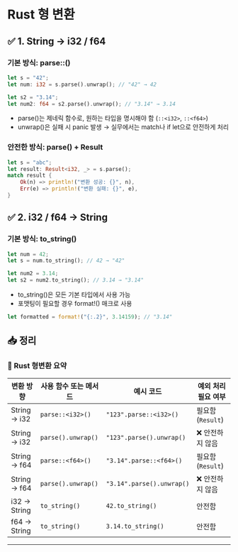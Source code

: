 # Rust  형 변환

## ✅ 1. String → i32 / f64
### 기본 방식: parse::<T>()
```rust
let s = "42";
let num: i32 = s.parse().unwrap(); // "42" → 42

let s2 = "3.14";
let num2: f64 = s2.parse().unwrap(); // "3.14" → 3.14
```
- parse()는 제네릭 함수로, 원하는 타입을 명시해야 함 (`::<i32>`, `::<f64>`)
- unwrap()은 실패 시 panic 발생 → 실무에서는 match나 if let으로 안전하게 처리

### 안전한 방식: parse() + Result
```rust
let s = "abc";
let result: Result<i32, _> = s.parse();
match result {
    Ok(n) => println!("변환 성공: {}", n),
    Err(e) => println!("변환 실패: {}", e),
}
```


## ✅ 2. i32 / f64 → String
### 기본 방식: to_string()
```rust
let num = 42;
let s = num.to_string(); // 42 → "42"

let num2 = 3.14;
let s2 = num2.to_string(); // 3.14 → "3.14"
```
- to_string()은 모든 기본 타입에서 사용 가능
- 포맷팅이 필요할 경우 format!() 매크로 사용

```rust
let formatted = format!("{:.2}", 3.14159); // "3.14"
```

## 📥 정리  
### 🔄 Rust 형변환 요약
| 변환 방향           | 사용 함수 또는 메서드         | 예시 코드                     | 예외 처리 필요 여부 |
|--------------------|-------------------------------|-------------------------------|----------------------|
| String → i32       | `parse::<i32>()`              | `"123".parse::<i32>()`        | 필요함 (`Result`)    |
| String → i32       | `parse().unwrap()`            | `"123".parse().unwrap()`      | ❌ 안전하지 않음     |
| String → f64       | `parse::<f64>()`              | `"3.14".parse::<f64>()`       | 필요함 (`Result`)    |
| String → f64       | `parse().unwrap()`            | `"3.14".parse().unwrap()`     | ❌ 안전하지 않음     |
| i32 → String       | `to_string()`                 | `42.to_string()`              | 안전함               |
| f64 → String       | `to_string()`                 | `3.14.to_string()`            | 안전함               |

---
